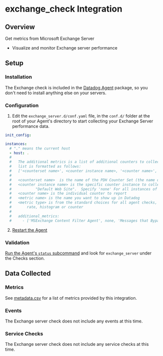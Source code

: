 # exchange_check Integration

## Overview

Get metrics from Microsoft Exchange Server

* Visualize and monitor Exchange server performance

## Setup
### Installation

The Exchange check is included in the [Datadog Agent][1] package, so you don't need to install anything else on your servers.

### Configuration

1. Edit the `exchange_server.d/conf.yaml` file, in the `conf.d/` folder at the root of your Agent's directory to start collecting your Exchange Server performance data.  
```yaml
init_config:

instances:
  # "." means the current host
  - host: .
  #
  #   The additional metrics is a list of additional counters to collect.  The
  #   list is formatted as follows:
  #   ['<counterset name>', <counter instance name>, '<counter name>', <metric name>, <metric type>]
  #
  #   <counterset name>  is the name of the PDH Counter Set (the name of the counter)
  #   <counter instance name> is the specific counter instance to collect, for example
  #           "Default Web Site".  Specify 'none' For all instances of the counter.
  #   <counter name> is the individual counter to report
  #   <metric name> is the name you want to show up in Datadog
  #   <metric type> is from the standard choices for all agent checks, such as gauge,
  #       rate, histogram or counter
  #   
  #   additional_metrics:
  #     - ['MSExchange Content Filter Agent', none, 'Messages that Bypassed Scanning', exchange.content_filter.bypassed_messages, gauge]
```

2. [Restart the Agent][5]

### Validation

[Run the Agent's `status` subcommand][3] and look for `exchange_server` under the Checks section.

## Data Collected
### Metrics
See [metadata.csv][4] for a list of metrics provided by this integration.

### Events
The Exchange server check does not include any events at this time.

### Service Checks
The Exchange server check does not include any service checks at this time.


[1]: https://app.datadoghq.com/account/settings#agent
[2]: https://github.com/DataDog/integrations-core/blob/master/exchange_server/conf.yaml.example
[3]: https://docs.datadoghq.com/agent/faq/agent-commands/#agent-status-and-information
[4]: https://github.com/DataDog/integrations-core/blob/master/exchange_server/metadata.csv
[5]: https://docs.datadoghq.com/agent/faq/agent-commands/#start-stop-restart-the-agent
